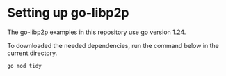 # Setting up go-libp2p

The go-libp2p examples in this repository use go version 1.24.

To downloaded the needed dependencies, run the command below in the current directory.
```bash
go mod tidy
```